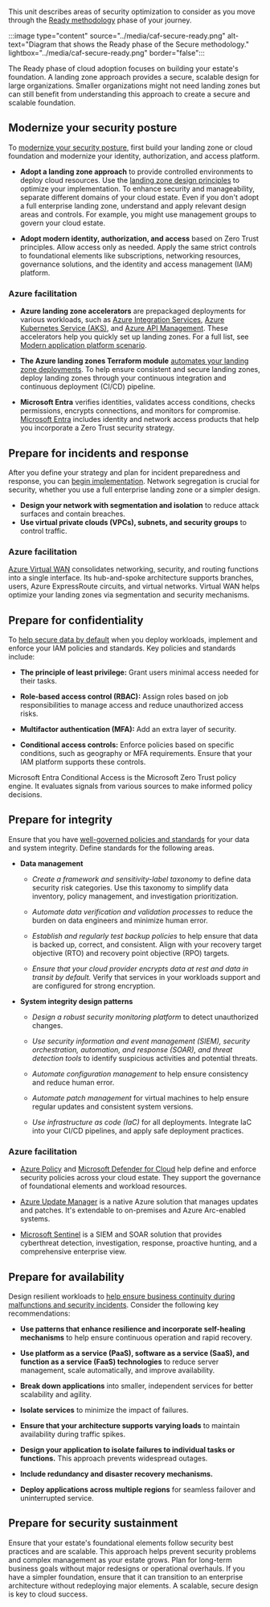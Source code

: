 This unit describes areas of security optimization to consider as you move through the [Ready methodology](/azure/cloud-adoption-framework/secure/ready/) phase of your journey.

:::image type="content" source="../media/caf-secure-ready.png" alt-text="Diagram that shows the Ready phase of the Secure methodology." lightbox="../media/caf-secure-ready.png" border="false":::

The Ready phase of cloud adoption focuses on building your estate's foundation. A landing zone approach provides a secure, scalable design for large organizations. Smaller organizations might not need landing zones but can still benefit from understanding this approach to create a secure and scalable foundation.

## Modernize your security posture

To [modernize your security posture](/azure/cloud-adoption-framework/secure/ready#security-posture-modernization), first build your landing zone or cloud foundation and modernize your identity, authorization, and access platform.

- **Adopt a landing zone approach** to provide controlled environments to deploy cloud resources. Use the [landing zone design principles](/azure/cloud-adoption-framework/ready/landing-zone/design-areas) to optimize your implementation. To enhance security and manageability, separate different domains of your cloud estate. Even if you don't adopt a full enterprise landing zone, understand and apply relevant design areas and controls. For example, you might use management groups to govern your cloud estate.

- **Adopt modern identity, authorization, and access** based on Zero Trust principles. Allow access only as needed. Apply the same strict controls to foundational elements like subscriptions, networking resources, governance solutions, and the identity and access management (IAM) platform.

### Azure facilitation

- **Azure landing zone accelerators** are prepackaged deployments for various workloads, such as [Azure Integration Services](/azure/cloud-adoption-framework/scenarios/app-platform/integration-services/landing-zone-accelerator), [Azure Kubernetes Service (AKS)](/azure/cloud-adoption-framework/scenarios/app-platform/aks/landing-zone-accelerator), and [Azure API Management](/azure/cloud-adoption-framework/scenarios/app-platform/api-management/landing-zone-accelerator). These accelerators help you quickly set up landing zones. For a full list, see [Modern application platform scenario](/azure/cloud-adoption-framework/scenarios/app-platform/).

- **The Azure landing zones Terraform module** [automates your landing zone deployments](https://registry.terraform.io/modules/Azure/caf-enterprise-scale/azurerm/latest). To help ensure consistent and secure landing zones, deploy landing zones through your continuous integration and continuous deployment (CI/CD) pipeline.

- **Microsoft Entra** verifies identities, validates access conditions, checks permissions, encrypts connections, and monitors for compromise. [Microsoft Entra](/entra/fundamentals/what-is-entra) includes identity and network access products that help you incorporate a Zero Trust security strategy.

## Prepare for incidents and response

After you define your strategy and plan for incident preparedness and response, you can [begin implementation](/azure/cloud-adoption-framework/secure/ready#prepare-for-incident-preparedness-and-response). Network segregation is crucial for security, whether you use a full enterprise landing zone or a simpler design.

- **Design your network with segmentation and isolation** to reduce attack surfaces and contain breaches.
- **Use virtual private clouds (VPCs), subnets, and security groups** to control traffic.

### Azure facilitation

[Azure Virtual WAN](/azure/virtual-wan/virtual-wan-about) consolidates networking, security, and routing functions into a single interface. Its hub-and-spoke architecture supports branches, users, Azure ExpressRoute circuits, and virtual networks. Virtual WAN helps optimize your landing zones via segmentation and security mechanisms.

## Prepare for confidentiality

To [help secure data by default](/azure/cloud-adoption-framework/secure/ready#prepare-for-confidentiality) when you deploy workloads, implement and enforce your IAM policies and standards. Key policies and standards include:

- **The principle of least privilege:** Grant users minimal access needed for their tasks.

- **Role-based access control (RBAC):** Assign roles based on job responsibilities to manage access and reduce unauthorized access risks.
- **Multifactor authentication (MFA):** Add an extra layer of security.
- **Conditional access controls:** Enforce policies based on specific conditions, such as geography or MFA requirements. Ensure that your IAM platform supports these controls.

Microsoft Entra Conditional Access is the Microsoft Zero Trust policy engine. It evaluates signals from various sources to make informed policy decisions.

## Prepare for integrity

Ensure that you have [well-governed policies and standards](/azure/cloud-adoption-framework/secure/ready#prepare-for-integrity) for your data and system integrity. Define standards for the following areas.

- **Data management**
  - *Create a framework and sensitivity-label taxonomy* to define data security risk categories. Use this taxonomy to simplify data inventory, policy management, and investigation prioritization.

  - *Automate data verification and validation processes* to reduce the burden on data engineers and minimize human error.

  - *Establish and regularly test backup policies* to help ensure that data is backed up, correct, and consistent. Align with your recovery target objective (RTO) and recovery point objective (RPO) targets.

  - *Ensure that your cloud provider encrypts data at rest and data in transit by default.* Verify that services in your workloads support and are configured for strong encryption.

- **System integrity design patterns**
  - *Design a robust security monitoring platform* to detect unauthorized changes.

  - *Use security information and event management (SIEM), security orchestration, automation, and response (SOAR), and threat detection tools* to identify suspicious activities and potential threats.

  - *Automate configuration management* to help ensure consistency and reduce human error.

  - *Automate patch management* for virtual machines to help ensure regular updates and consistent system versions.

  - *Use infrastructure as code (IaC)* for all deployments. Integrate IaC into your CI/CD pipelines, and apply safe deployment practices.

### Azure facilitation

- [Azure Policy](/azure/governance/policy/overview) and [Microsoft Defender for Cloud](/azure/defender-for-cloud/defender-for-cloud-introduction) help define and enforce security policies across your cloud estate. They support the governance of foundational elements and workload resources.

- [Azure Update Manager](/azure/update-manager/overview) is a native Azure solution that manages updates and patches. It's extendable to on-premises and Azure Arc-enabled systems.

- [Microsoft Sentinel](/azure/sentinel/overview) is a SIEM and SOAR solution that provides cyberthreat detection, investigation, response, proactive hunting, and a comprehensive enterprise view.

## Prepare for availability

Design resilient workloads to [help ensure business continuity during malfunctions and security incidents](/azure/cloud-adoption-framework/secure/ready#prepare-for-availability). Consider the following key recommendations:

- **Use patterns that enhance resilience and incorporate self-healing mechanisms** to help ensure continuous operation and rapid recovery.

- **Use platform as a service (PaaS), software as a service (SaaS), and function as a service (FaaS) technologies** to reduce server management, scale automatically, and improve availability.
- **Break down applications** into smaller, independent services for better scalability and agility.
- **Isolate services** to minimize the impact of failures.
- **Ensure that your architecture supports varying loads** to maintain availability during traffic spikes.
- **Design your application to isolate failures to individual tasks or functions.** This approach prevents widespread outages.
- **Include redundancy and disaster recovery mechanisms.**
- **Deploy applications across multiple regions** for seamless failover and uninterrupted service.

## Prepare for security sustainment

Ensure that your estate's foundational elements follow security best practices and are scalable. This approach helps prevent security problems and complex management as your estate grows. Plan for long-term business goals without major redesigns or operational overhauls. If you have a simpler foundation, ensure that it can transition to an enterprise architecture without redeploying major elements. A scalable, secure design is key to cloud success.

